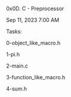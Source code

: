 0x0D. C - Preprocessor

Sep 11, 2023 7:00 AM

Tasks:

0-object_like_macro.h

1-pi.h

2-main.c

3-function_like_macro.h

4-sum.h
